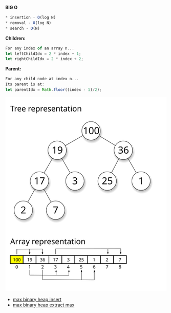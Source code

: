 <b>BIG O</b>
```javascript
* insertion - O(log N)
* removal - O(log N)
* search - O(N)
```
<b>Children:</b>
```javascript
For any index of an array n...
let leftChildIdx = 2 * index + 1;
let rightChildIdx = 2 * index + 2;
```
<b>Parent:</b>
```javascript
For any child node at index n...
Its parent is at:
let parentIdx = Math.floor((index - 1)/2);
```
![heap](img/heap.svg)

* [max binary heap insert](maxBinaryHeapInsert.MD)
* [max binary heap extract max](maxBinaryHeapExtractMax.MD)
